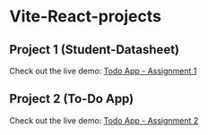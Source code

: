 # Vite-React-projects

## Project  1 (Student-Datasheet)

Check out the live demo: [Todo App - Assignment 1](https://student-datasheet.vercel.app//)

## Project 2 (To-Do App)

Check out the live demo: [Todo App - Assignment 2](https://todoappinreact.vercel.app/)
